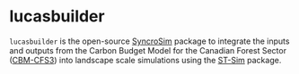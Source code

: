 # lucasbuilder

`lucasbuilder` is the open-source [SyncroSim](https://syncrosim.com/) package to integrate the inputs and outputs from the Carbon Budget Model for the Canadian Forest Sector ([CBM-CFS3](https://natural-resources.canada.ca/climate-change/climate-change-impacts-forests/carbon-budget-model)) into landscape scale simulations using the [ST-Sim](http://docs.stsim.net/) package.

